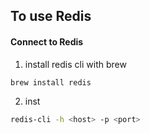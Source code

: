 ## To use Redis

#### Connect to Redis

1. install redis cli with brew

```zsh
brew install redis
```

2. inst

```zsh
redis-cli -h <host> -p <port>
```
